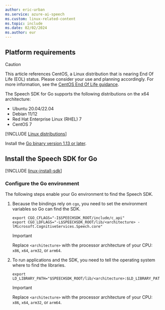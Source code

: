 ```yaml
---
author: eric-urban
ms.service: azure-ai-speech
ms.custom: linux-related-content
ms.topic: include
ms.date: 02/02/2024
ms.author: eur
---
```


## Platform requirements

> [!CAUTION]
> This article references CentOS, a Linux distribution that is nearing End Of Life (EOL) status. Please consider your use and planning accordingly. For more information, see the [CentOS End Of Life guidance](~/articles/virtual-machines/workloads/centos/centos-end-of-life.md).

The Speech SDK for Go supports the following distributions on the x64 architecture:

- Ubuntu 20.04/22.04
- Debian 11/12
- Red Hat Enterprise Linux (RHEL) 7
- CentOS 7

[!INCLUDE [Linux distributions](linux-distributions.md)]

Install the [Go binary version 1.13 or later](https://go.dev/dl/).

## Install the Speech SDK for Go

[!INCLUDE [linux-install-sdk](linux-install-sdk.md)]

### Configure the Go environment

The following steps enable your Go environment to find the Speech SDK.

1. Because the bindings rely on `cgo`, you need to set the environment variables so Go can find the SDK.

   ```console
   export CGO_CFLAGS="-I$SPEECHSDK_ROOT/include/c_api"
   export CGO_LDFLAGS="-L$SPEECHSDK_ROOT/lib/<architecture> -lMicrosoft.CognitiveServices.Speech.core"
   ```

   > [!IMPORTANT]
   > Replace `<architecture>` with the processor architecture of your CPU: `x86`, `x64`, `arm32`, or `arm64`.

1. To run applications and the SDK, you need to tell the operating system where to find the libraries.

   ```console
   export LD_LIBRARY_PATH="$SPEECHSDK_ROOT/lib/<architecture>:$LD_LIBRARY_PATH"
   ```

   > [!IMPORTANT]
   > Replace `<architecture>` with the processor architecture of your CPU: `x86`, `x64`, `arm32`, or `arm64`.
